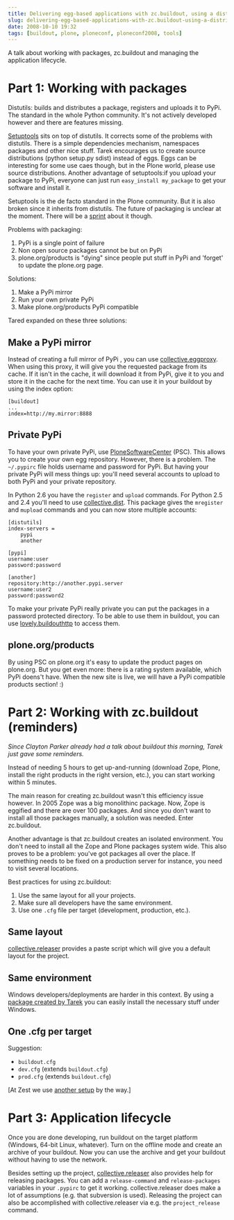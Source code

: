 ```yaml
---
title: Delivering egg-based applications with zc.buildout, using a distributed model (Tarek Ziadé)
slug: delivering-egg-based-applications-with-zc.buildout-using-a-distributed-model-tarek-ziade
date: 2008-10-10 19:32
tags: [buildout, plone, ploneconf, ploneconf2008, tools]
---
```


A talk about working with packages, zc.buildout and managing the
application lifecycle.

# Part 1: Working with packages

Distutils: builds and distributes a package, registers and uploads it
to PyPi. The standard in the whole Python community. It's not actively
developed however and there are features missing.

[Setuptools](http://peak.telecommunity.com/DevCenter/setuptools) sits
on top of distutils. It corrects some of the problems with
distutils. There is a simple dependencies mechanism, namespaces
packages and other nice stuff. Tarek encourages us to create source
distributions (python setup.py sdist) instead of eggs. Eggs can be
interesting for some use caes though, but in the Plone world, please
use source distributions. Another advantage of setuptools:if you
upload your package to PyPi, everyone can just run `easy_install
my_package` to get your software and install it.

Setuptools is the de facto standard in the Plone community. But it is
also broken since it inherits from distutils. The future of packaging
is unclear at the moment. There will be a
[sprint](http://www.openplans.org/projects/plone-conference-2008-dc/distribute)
about it though.

Problems with packaging:

1. PyPi is a single point of failure
2. Non open source packages cannot be but on PyPi
3. plone.org/products is "dying" since people put stuff in PyPi and
   'forget' to update the plone.org page.

Solutions:

1.  Make a PyPi mirror
2.  Run your own private PyPi
3.  Make plone.org/products PyPi compatible

Tared expanded on these three solutions:

## Make a PyPi mirror

Instead of creating a full mirror of PyPi , you can use
[collective.eggproxy](http://pypi.python.org/pypi/collective.eggproxy). When
using this proxy, it will give you the requested package from its
cache. If it isn't in the cache, it will download it from PyPi, give
it to you and store it in the cache for the next time. You can use it
in your buildout by using the index option:

    [buildout]
    ...
    index=http://my.mirror:8888

## Private PyPi

To have your own private PyPi, use
[PloneSoftwareCenter](http://plone.org/products/plonesoftwarecenter)
(PSC). This allows you to create your own egg repository. However,
there is a problem. The `~/.pypirc` file holds username and password
for PyPi. But having your private PyPi will mess things up: you'll
need several accounts to upload to both PyPi and your private
repository.

In Python 2.6 you have the `register` and `upload` commands. For
Python 2.5 and 2.4 you'll need to use
[collective.dist](http://pypi.python.org/pypi/collective.dist). This
package gives the `mregister` and `mupload` commands and you can now
store multiple accounts:

    [distutils]
    index-servers =
        pypi
        another

    [pypi]
    username:user
    password:password

    [another]
    repository:http://another.pypi.server
    username:user2
    password:password2

To make your private PyPi really private you can put the packages in a
password protected directory. To be able to use them in buildout, you
can use
[lovely.buildouthttp](http://pypi.python.org/pypi/lovely.buildouthttp/)
to access them.

## plone.org/products

By using PSC on plone.org it's easy to update the product pages on
plone.org. But you get even more: there is a rating system available,
which PyPi doens't have. When the new site is live, we will have a
PyPi compatible products section! :)

# Part 2: Working with zc.buildout (reminders)

*Since Clayton Parker already had a talk about buildout this morning, Tarek just gave some reminders.*

Instead of needing 5 hours to get up-and-running (download Zope,
Plone, install the right products in the right version, etc.), you can
start working within 5 minutes.

The main reason for creating zc.buildout wasn't this efficiency issue
however. In 2005 Zope was a big monolithinc package. Now, Zope is
eggified and there are over 100 packages. And since you don't want to
install all those packages manually, a solution was needed. Enter
zc.buildout.

Another advantage is that zc.buildout creates an isolated
environment. You don't need to install all the Zope and Plone packages
system wide. This also proves to be a problem: you've got packages all
over the place. If something needs to be fixed on a production server
for instance, you need to visit several locations.

Best practices for using zc.buildout:

1. Use the same layout for all your projects.
2. Make sure all developers have the same environment.
3. Use one `.cfg` file per target (development, production, etc.).

## Same layout

[collective.releaser](http://pypi.python.org/pypi/collective.releaser)
provides a paste script which will give you a default layout for the
project.

## Same environment

Windows developers/deployments are harder in this context. By using a
[package created by Tarek](http://tarekziade.wordpress.com/2008/01/20/an-installer-for-a-buildout-ready-windows) you
can easily install the necessary stuff under Windows.

## One .cfg per target

Suggestion:

- `buildout.cfg`
- `dev.cfg` (extends `buildout.cfg`)
- `prod.cfg` (extends `buildout.cfg`)

[At Zest we use [another setup](http://reinout.vanrees.org/weblog/versions-buildout)
by the way.]

# Part 3: Application lifecycle

Once you are done developing, run buildout on the target platform
(Windows, 64-bit Linux, whatever). Turn on the offline mode and create
an archive of your buildout. Now you can use the archive and get your
buildout without having to use the network.

Besides setting up the project,
[collective.releaser](http://pypi.python.org/pypi/collective.releaser)
also provides help for releasing packages. You can add a
`release-command` and `release-packages` variables in your `.pypirc` to
get it working. collective.releaser does make a lot of assumptions
(e.g. that subversion is used). Releasing the project can also be
accomplished with collective.releaser via e.g. the `project_release`
command.
